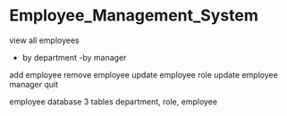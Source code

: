 # Employee_Management_System



view all employees
 - by department
 -by manager

 add employee
 remove employee
 update employee role
 update employee manager
 quit

 employee database
 3 tables department, role, employee
